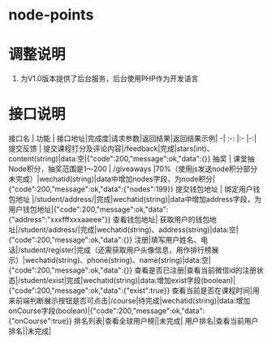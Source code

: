 # node-points

# 调整说明

1. 为V1.0版本提供了后台服务，后台使用PHP作为开发语言

# 接口说明

接口名 | 功能 | 接口地址|完成度|请求参数|返回结果|返回结果示例| 
-| :-: |:- |-:|
提交反馈 | 提交课程打分及评论内容|/feedback|完成|stars(int)、content(string)|data:空|{"code":200,"message":ok,"data":{}}
抽奖 | 课堂抽Node积分，抽奖范围是1～200 | /giveaways |70%（使用js发送node积分部分未完成）|wechatid(string)|data中增加nodes字段，为node积分|{"code":200,"message":ok,"data":{"nodes":199}}
提交钱包地址 | 绑定用户钱包地址 |/student/address/|完成|wechatid(string)|data中增加address字段，为用户钱包地址|{"code":200,"message":ok,"data":{"address":"xxxfffxxxaaeee"}}
查看钱包地址| 获取用户的钱包地址|/student/address/|完成|wechatid(string)、address(string)|data:空|{"code":200,"message":ok,"data":{}}
注册|填写用户姓名、电话|/student/register|完成（还需获取用户头像信息，用作排行榜展示）|wechatid(string)、phone(string)、name(string)|data:空|{"code":200,"message":ok,"data":{}}
查看是否已注册|查看当前微信id的注册状态|/student/exist|完成|wechatid(string)|data:增加exist字段(boolean)|{"code":200,"message":ok,"data":{"exist":true}}
查看当前是否在课程时间|用来前端判断展示按钮是否可点击|/course|待完成|wechatid(string)|data:增加onCourse字段(boolean)|{"code":200,"message":ok,"data":{"onCourse":true}}
排名列表|查看全球用户榜||未完成|
用户排名|查看当前用户排名||未完成|

